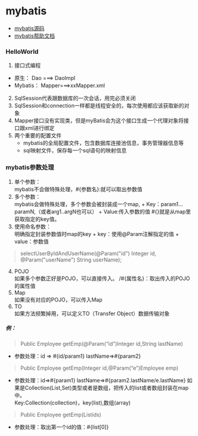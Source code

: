 # mybatis

* [mybatis源码](https://github.com/mybatis/mybatis-3/)
* [mybatis帮助文档](https://mybatis.org/mybatis-3/zh/index.html)

### HelloWorld
1.	接口式编程
* 原生：		Dao ===> DaoImpl
* Mybatis：	Mapper===>xxMapper.xml	

2.	SqlSession代表跟数据库的一次会话，用完必须关闭
3.	SqlSession和connection一样都是线程安全的，每次使用都应该获取新的对象
4.	Mapper接口没有实现类，但是myBatis会为这个接口生成一个代理对象将接口跟xml进行绑定
5.	两个重要的配置文件
    * mybatis的全局配置文件，包含数据库连接池信息，事务管理器信息等
    * sql映射文件，保存每一个sql语句的映射信息
### mybatis参数处理	
1.	单个参数：<br/>mybatis不会做特殊处理，#{参数名}:就可以取出参数值
2.	多个参数：<br/>mybatis会做特殊处理，多个参数会被封装成一个map, 
        + Key：param1…paramN,（或者arg1..argN也可以）
        + Value:传入参数的值
		\#{}就是从map里获取指定的key值。
3.	使用命名参数：
<br/>明确指定封装参数值时map的key
		+ key：使用@Param注解指定的值
		+ value：参数值
>selectUserByIdAndUserName(@Param("id") Integer id, 
@Param("userName") String userName);
4.	POJO<br/>如果多个参数正好是POJO，可以直接传入。
/#{属性名}：取出传入的POJO的属性值
5.	Map<br/>如果没有对应的POJO，可以传入Map
6.	TO<br/>如果方法频繁掉用，可以定义TO（Transfer Object）数据传输对象

##### 例：
>Public Employee getEmp(@Param(“id”)Integer id,String lastName)
* 参数处理：id => #{id/param1} lastName=>#{param2}
>Public Employee getEmp(Integer id,@Param(“e”)Employee emp)
* 参数处理：id=>#{param1} lastName=>#{param2.lastName/e.lastName}
如果是Collection(List,Set)类型或者是数组，把传入的list或者数组封装在map中。
<br/>Key:Collection(collection)，key(list),数组(array)
>Public Employee getEmp(List<Integer>ids)
* 参数处理：取出第一个id的值：#{list[0]}
